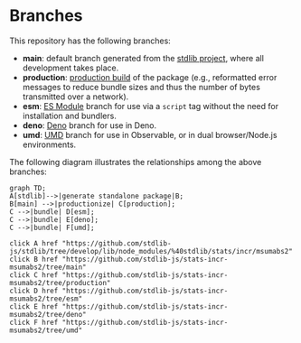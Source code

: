 <!--

@license Apache-2.0

Copyright (c) 2022 The Stdlib Authors.

Licensed under the Apache License, Version 2.0 (the "License");
you may not use this file except in compliance with the License.
You may obtain a copy of the License at

    http://www.apache.org/licenses/LICENSE-2.0

Unless required by applicable law or agreed to in writing, software
distributed under the License is distributed on an "AS IS" BASIS,
WITHOUT WARRANTIES OR CONDITIONS OF ANY KIND, either express or implied.
See the License for the specific language governing permissions and
limitations under the License.

-->

# Branches

This repository has the following branches:

-   **main**: default branch generated from the [stdlib project][stdlib-url], where all development takes place.
-   **production**: [production build][production-url] of the package (e.g., reformatted error messages to reduce bundle sizes and thus the number of bytes transmitted over a network).
-   **esm**: [ES Module][esm-url] branch for use via a `script` tag without the need for installation and bundlers.
-   **deno**: [Deno][deno-url] branch for use in Deno.
-   **umd**: [UMD][umd-url] branch for use in Observable, or in dual browser/Node.js environments.

The following diagram illustrates the relationships among the above branches:

```mermaid
graph TD;
A[stdlib]-->|generate standalone package|B;
B[main] -->|productionize| C[production];
C -->|bundle| D[esm];
C -->|bundle| E[deno];
C -->|bundle| F[umd];

click A href "https://github.com/stdlib-js/stdlib/tree/develop/lib/node_modules/%40stdlib/stats/incr/msumabs2"
click B href "https://github.com/stdlib-js/stats-incr-msumabs2/tree/main"
click C href "https://github.com/stdlib-js/stats-incr-msumabs2/tree/production"
click D href "https://github.com/stdlib-js/stats-incr-msumabs2/tree/esm"
click E href "https://github.com/stdlib-js/stats-incr-msumabs2/tree/deno"
click F href "https://github.com/stdlib-js/stats-incr-msumabs2/tree/umd"
```

[stdlib-url]: https://github.com/stdlib-js/stdlib/tree/develop/lib/node_modules/%40stdlib/stats/incr/msumabs2
[production-url]: https://github.com/stdlib-js/stats-incr-msumabs2/tree/production
[deno-url]: https://github.com/stdlib-js/stats-incr-msumabs2/tree/deno
[umd-url]: https://github.com/stdlib-js/stats-incr-msumabs2/tree/umd
[esm-url]: https://github.com/stdlib-js/stats-incr-msumabs2/tree/esm